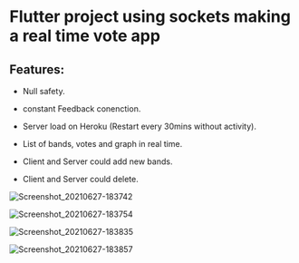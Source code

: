 # Flutter project using sockets making a real time vote app


## Features:

- Null safety.

- constant Feedback conenction.

- Server load on Heroku (Restart every 30mins without activity).

- List of bands, votes and graph in real time.
- Client and Server could add new bands.
- Client and Server could delete.

![Screenshot_20210627-183742](https://user-images.githubusercontent.com/59627641/123560221-60cc1680-d777-11eb-984e-b6a21e95f5a1.jpg)

![Screenshot_20210627-183754](https://user-images.githubusercontent.com/59627641/123560266-93760f00-d777-11eb-9936-fbf230feaf39.jpg)

![Screenshot_20210627-183835](https://user-images.githubusercontent.com/59627641/123560285-adafed00-d777-11eb-9398-3047413f7bb1.jpg)

![Screenshot_20210627-183857](https://user-images.githubusercontent.com/59627641/123560288-b274a100-d777-11eb-8d60-27d8e7746006.jpg)
